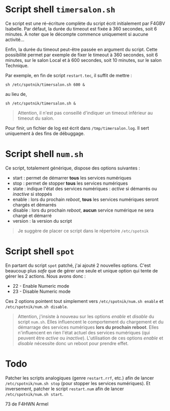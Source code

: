 # Script shell `timersalon.sh`

Ce script est une ré-écriture complète du script écrit initialement par F4GBV Isabelle. Par défaut, la durée du timeout est fixée à 360 secondes, soit 6 minutes. À noter que le décompte commence uniquement si aucune activité...

Enfin, la durée du timeout peut-être passée en argument du script. Cette possibilité permet par exemple de fixer le timeout à 360 secondes, soit 6 minutes, sur le salon Local et à 600 secondes, soit 10 minutes, sur le salon Technique.

Par exemple, en fin de script `restart.tec`, il suffit de mettre :

`sh /etc/spotnik/timersalon.sh 600 &`

au lieu de,

`sh /etc/spotnik/timersalon.sh &`

> Attention, il n'est pas conseillé d'indiquer un timeout inférieur au timeout du salon.

Pour finir, un fichier de log est écrit dans `/tmp/timersalon.log`. Il sert uniquement à des fins de débuggage.

# Script shell `num.sh`

Ce script, totalement générique, dispose des options suivantes :

* start : permet de démarrer __tous__ les services numériques
* stop : permet de stopper __tous__ les services numériques
* state : indique l'état des services numériques : _active_ si démarrés ou _inactive_ si stoppés
* enable : lors du prochain _reboot_, __tous__ les services numériques seront chargés et démarrés
* disable : lors du prochain _reboot_, __aucun__ service numérique ne sera chargé et démarré
* version : la version du script

> Je suggère de placer ce script dans le répertoire `/etc/spotnik`

# Script shell `spot`

En partant du script `spot` patché, j'ai ajouté 2 nouvelles options. C'est beaucoup plus _safe_ que de gérer une seule et unique option qui tente de gérer les 2 actions. Nous avons donc :

* 22 - Enable Numeric mode
* 23 - Disable Numeric mode

Ces 2 options pointent tout simplement vers `/etc/spotnik/num.sh enable` et `/etc/spotnik/num.sh disable`. 

> Attention, j'insiste à nouveau sur les options _enable_ et _disable_ du script `num.sh`. Elles influencent le comportement du chargement et du démarrage des services numériques __lors du prochain reboot__. Elles n'influencent en rien l'état actuel des services numériques (qui peuvent être _active_ ou _inactive_). L'utilisation de ces options _enable_ et _disable_ nécessite donc un reboot pour prendre effet. 

# Todo

Patcher les scripts analogiques (genre `restart.rrf`, etc.) afin de lancer `/etc/spotnik/num.sh stop` (pour stopper les services numériques). Et inversement, patcher le script `restart.num` afin de lancer `/etc/spotnik/num.sh start`.  

73 de F4HWN Armel





